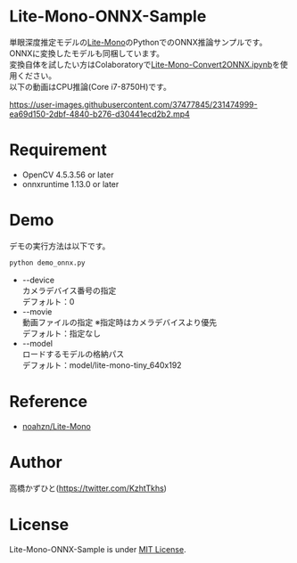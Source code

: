 # Lite-Mono-ONNX-Sample
単眼深度推定モデルの[Lite-Mono](https://github.com/noahzn/Lite-Mono)のPythonでのONNX推論サンプルです。<br>
ONNXに変換したモデルも同梱しています。<br>
変換自体を試したい方はColaboratoryで[Lite-Mono-Convert2ONNX.ipynb](Lite-Mono-Convert2ONNX.ipynb)を使用ください。<br>
以下の動画はCPU推論(Core i7-8750H)です。<br>

https://user-images.githubusercontent.com/37477845/231474999-ea69d150-2dbf-4840-b276-d30441ecd2b2.mp4

# Requirement 
* OpenCV 4.5.3.56 or later
* onnxruntime 1.13.0 or later

# Demo
デモの実行方法は以下です。
```bash
python demo_onnx.py
```
* --device<br>
カメラデバイス番号の指定<br>
デフォルト：0
* --movie<br>
動画ファイルの指定 ※指定時はカメラデバイスより優先<br>
デフォルト：指定なし
* --model<br>
ロードするモデルの格納パス<br>
デフォルト：model/lite-mono-tiny_640x192

# Reference
* [noahzn/Lite-Mono](https://github.com/noahzn/Lite-Mono)

# Author
高橋かずひと(https://twitter.com/KzhtTkhs)
 
# License 
Lite-Mono-ONNX-Sample is under [MIT License](LICENSE).
